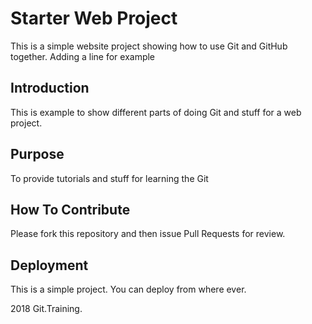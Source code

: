 # Starter Web Project

This is a simple website project 
showing how to use Git and GitHub together.
Adding a line for example

## Introduction

This is example to show different parts of
doing Git and stuff for a
web project.

## Purpose

To provide tutorials and stuff for
learning the Git

## How To Contribute

Please fork this repository and then issue Pull Requests for
review.

## Deployment

This is a simple project.
You can deploy from where ever.

2018 Git.Training.

